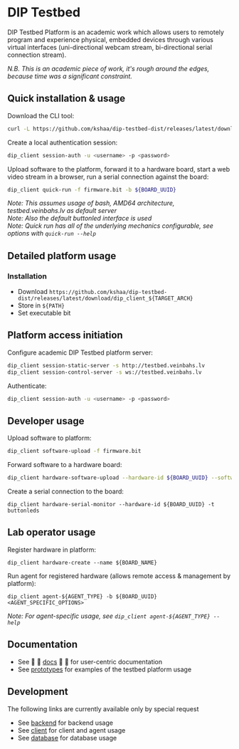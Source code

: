 # DIP Testbed
  
DIP Testbed Platform is an academic work which allows users to remotely program and experience physical, embedded devices through various virtual interfaces (uni-directional webcam stream, bi-directional serial connection stream).  
  
_N.B. This is an academic piece of work, it's rough around the edges, because time was a significant constraint._  
  
## Quick installation & usage
Download the CLI tool:
```bash
curl -L https://github.com/kshaa/dip-testbed-dist/releases/latest/download/client_install.sh | bash
```
  
Create a local authentication session:
```bash
dip_client session-auth -u <username> -p <password>
```
  
Upload software to the platform, forward it to a hardware board, start a web video stream in a browser, run a serial connection against the board: 
```bash
dip_client quick-run -f firmware.bit -b ${BOARD_UUID}
```

_Note: This assumes usage of bash, AMD64 architecture, testbed.veinbahs.lv as default server_  
_Note: Also the default buttonled interface is used_  
_Note: Quick run has all of the underlying mechanics configurable, see options with `quick-run --help`_  
  
## Detailed platform usage

### Installation
- Download `https://github.com/kshaa/dip-testbed-dist/releases/latest/download/dip_client_${TARGET_ARCH}`  
- Store in `${PATH}`
- Set executable bit

## Platform access initiation
  
Configure academic DIP Testbed platform server:
```bash
dip_client session-static-server -s http://testbed.veinbahs.lv
dip_client session-control-server -s ws://testbed.veinbahs.lv
```
  
Authenticate:  
```bash
dip_client session-auth -u <username> -p <password>
```
  
## Developer usage

Upload software to platform:
```bash
dip_client software-upload -f firmware.bit
```

Forward software to a hardware board:
```bash
dip_client hardware-software-upload --hardware-id ${BOARD_UUID} --software-id ${SOFTWARE_UUID}
```

Create a serial connection to the board:
```
dip_client hardware-serial-monitor --hardware-id ${BOARD_UUID} -t buttonleds
```

## Lab operator usage
  
Register hardware in platform:
```
dip_client hardware-create --name ${BOARD_NAME}
```
  
Run agent for registered hardware (allows remote access & management by platform):
```
dip_client agent-${AGENT_TYPE} -b ${BOARD_UUID} <AGENT_SPECIFIC_OPTIONS>
```
  
_Note: For agent-specific usage, see `dip_client agent-${AGENT_TYPE} --help`_  
  
## Documentation
- See 🌼 🌻 [docs](./docs/README.md) 🌻 🌼 for user-centric documentation  
- See [prototypes](./prototypes/README.md) for examples of the testbed platform usage  
  
## Development
The following links are currently available only by special request  
  
- See [backend](./backend/README.md) for backend usage  
- See [client](./client/README.md) for client and agent usage
- See [database](./database/README.md) for database usage  
  